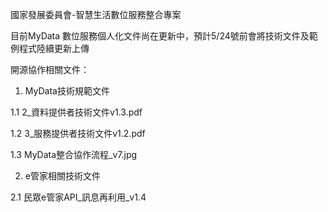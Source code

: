 國家發展委員會-智慧生活數位服務整合專案

目前MyData 數位服務個人化文件尚在更新中，預計5/24號前會將技術文件及範例程式陸續更新上傳

開源協作相關文件：
1. MyData技術規範文件

1.1 2_資料提供者技術文件v1.3.pdf

1.2 3_服務提供者技術文件v1.2.pdf

1.3 MyData整合協作流程_v7.jpg



2. e管家相關技術文件   

2.1 民眾e管家API_訊息再利用_v1.4
